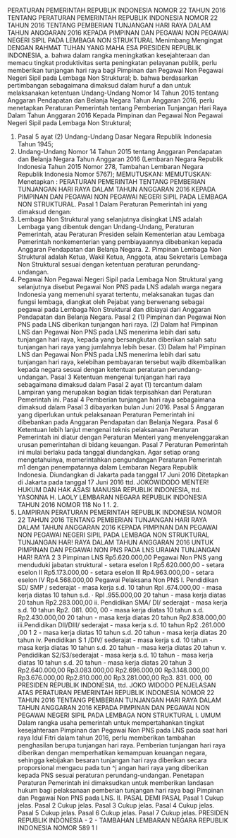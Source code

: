  PERATURAN PEMERINTAH REPUBLIK INDONESIA NOMOR 22 TAHUN 2016 TENTANG PERATURAN PEMERINTAH REPUBLIK INDONESIA NOMOR 22 TAHUN 2016 TENTANG PEMBERIAN TUNJANGAN HARI RAYA DALAM TAHUN ANGGARAN 2016 KEPADA PIMPINAN DAN PEGAWAI NON PEGAWAI NEGERI SIPIL PADA LEMBAGA NON STRUKTURAL Menimbang Mengingat
DENGAN RAHMAT TUHAN YANG MAHA ESA PRESIDEN REPUBLIK INDONESIA, a. bahwa dalam rangka meningkatkan kesejahteraan dan memacu tingkat produktivitas serta peningkatan pelayanan publik, perlu memberikan tunjangan hari raya bagi Pimpinan dan Pegawai Non Pegawai Negeri Sipil pada Lembaga Non Struktural;
b. bahwa berdasarkan pertimbangan sebagaimana dimaksud dalam huruf a dan untuk melaksanakan ketentuan Undang-Undang Nomor 14 Tahun 2015 tentang Anggaran Pendapatan dan Belanja Negara Tahun Anggaran 2016, perlu menetapkan Peraturan Pemerintah tentang Pemberian Tunjangan Hari Raya Dalam Tahun Anggaran 2016 Kepada Pimpinan dan Pegawai Non Pegawai Negeri Sipil pada Lembaga Non Struktural;
1. Pasal 5 ayat (2) Undang-Undang Dasar Negara Republik Indonesia Tahun 1945;
2. Undang-Undang Nomor 14 Tahun 2015 tentang Anggaran Pendapatan dan Belanja Negara Tahun Anggaran 2016 (Lembaran Negara Republik Indonesia Tahun 2015 Nomor 278, Tambahan Lembaran Negara Republik Indonesia Nomor 5767);
MEMUTUSKAN:
MEMUTUSKAN:
 Menetapkan : PERATURAN PEMERINTAH TENTANG PEMBERIAN TUNJANGAN HARI RAYA DALAM TAHUN ANGGARAN 2016 KEPADA PIMPINAN DAN PEGAWAI NON PEGAWAI NEGERI SIPIL PADA LEMBAGA NON STRUKTURAL.
Pasal 1
Dalam Peraturan Pemerintah ini yang dimaksud dengan:
1. Lembaga Non Struktural yang selanjutnya disingkat LNS adalah Lembaga yang dibentuk dengan Undang-Undang, Peraturan Pemerintah, atau Peraturan Presiden selain Kementerian atau Lembaga Pemerintah nonkementerian yang pembiayaannya dibebankan kepada Anggaran Pendapatan dan Belanja Negara. 2. Pimpinan Lembaga Non Struktural adalah Ketua, Wakil Ketua, Anggota, atau Sekretaris Lembaga Non Struktural sesuai dengan ketentuan peraturan perundang­ undangan.
3. Pegawai Non Pegawai Negeri Sipil pada Lembaga Non Struktural yang selanjutnya disebut Pegawai Non PNS pada LNS adalah warga negara Indonesia yang memenuhi syarat tertentu, melaksanakan tugas dan fungsi lembaga, diangkat oleh Pejabat yang berwenang sebagai pegawai pada Lembaga Non Struktural dan dibiayai dari Anggaran Pendapatan dan Belanja Negara.
Pasal 2
(1) Pimpinan dan Pegawai Non PNS pada LNS diberikan tunjangan hari raya.
(2) Dalam ha! Pimpinan LNS dan Pegawai Non PNS pada LNS menerima lebih dari satu tunjangan hari raya, kepada yang bersangkutan diberikan salah satu tunjangan hari raya yang jumlahnya lebih besar.
(3) Dalam ha! Pimpinan LNS dan Pegawai Non PNS pada LNS menerima lebih dari satu tunjangan hari raya, kelebihan pembayaran tersebut wajib dikembalikan kepada negara sesuai dengan ketentuan peraturan perundang-undangan.
Pasal 3
Ketentuan mengenai tunjangan hari raya sebagaimana dimaksud dalam Pasal 2 ayat (1) tercantum dalam Lampiran yang merupakan bagian tidak terpisahkan dari Peraturan Pemerintah ini.
Pasal 4
Pemberian tunjangan hari raya sebagaimana dimaksud dalam Pasal 3 dibayarkan bulan Juni 2016.
Pasal 5
Anggaran yang diperlukan untuk pelaksanaan Peraturan Pemerintah ini dibebankan pada Anggaran Pendapatan dan Belanja Negara.
Pasal 6
Ketentuan lebih lanjut mengenai teknis pelaksanaan Peraturan Pemerintah ini diatur dengan Peraturan Menteri yang menyelenggarakan urusan pemerintahan di bidang keuangan.
Pasal 7
Peraturan Pemerintah ini mulai berlaku pada tanggal diundangkan.
Agar setiap orang mengetahuinya, memerintahkan pengundangan Peraturan Pemerintah m1 dengan penempatannya dalam Lembaran Negara Republik Indonesia. Diundangkan di Jakarta pada tanggal 17 Juni 2016 Ditetapkan di Jakarta pada tanggal 17 Juni 2016 ttd. JOKOWIDODO MENTER! HUKUM DAN HAK ASASI MANUSIA REPUBLIK INDONESIA, ttd. YASONNA H. LAOLY LEMBARAN NEGARA REPUBLIK INDONESIA TAHUN 2016 NOMOR 118 No 1 1. 2.
3. LAMPIRAN PERATURAN PEMERINTAH REPUBLIK INDONESIA NOMOR 22 TAHUN 2016 TENTANG PEMBERIAN TUNJANGAN HARI RAYA DALAM TAHUN ANGGARAN 2016 KEPADA PIMPINAN DAN PEGAWAI NON PEGAWAI NEGERI SIPIL PADA LEMBAGA NON STRUKTURAL TUNJANGAN HAR! RAYA DALAM TAHUN ANGGARAN 2016 UNTUK PIMPINAN DAN PEGAWAI NON PNS PADA LNS URAIAN TUNJANGAN HAR! RAYA 2 3 Pimpinan LNS Rp5.620.000,00 Pegawai Non PNS yang menduduki jabatan struktural - setara eselon I Rp5.620.000,00 - setara eselon II Rp5.173.000,00 - setara eselon III Rp4.963.000,00 - setara eselon IV Rp4.568.000,00 Pegawai Pelaksana Non PNS I. Pendidikan SD/ SMP / sederajat - masa kerja s.d. 10 tahun Rpl .674.000,00 - masa kerja diatas 10 tahun s.d. · Rpl .955.000,00 20 tahun - masa kerja diatas 20 tahun Rp2.283.000,00 ii. Pendidikan SMA/ DI/ sederajat - masa kerja s.d. 10 tahun Rp2. 081. 000, 00 - masa kerja diatas 10 tahun s.d. Rp2.430.000,00 20 tahun - masa kerja diatas 20 tahun Rp2.838.000,00 iii.Pendidikan DII/DIII/ sederajat - masa kerja s.d. 10 tahun Rp2 .261.000 ,00 1 2 - masa kerja diatas 10 tahun s.d. 20 tahun - masa kerja diatas 20 tahun iv. Pendidikan S 1 /DIV/ sederajat - masa kerja s.d. 10 tahun - masa kerja diatas 10 tahun s.d. 20 tahun - masa kerja diatas 20 tahun v. Pendidikan S2/S3/sederajat - masa kerja s.d. 10 tahun - masa kerja diatas 10 tahun s.d. 20 tahun - masa kerja diatas 20 tahun 3 Rp2.640.000,00 Rp3.083.000,00 Rp2.696.000,00 Rp3.148.000,00 Rp3.676.000,00 Rp2.810.000,00 Rp3.281.000,00 Rp3. 831. 000, 00 PRESIDEN REPUBLIK INDONESIA, ttd. JOKO WIDODO PENJELASAN ATAS PERATURAN PEMERINTAH REPUBLIK INDONESIA NOMOR 22 TAHUN 2016 TENTANG PEMBERIAN TUNJANGAN HARI RAYA DALAM TAHUN ANGGARAN 2016 KEPADA PIMPINAN DAN PEGAWAI NON PEGAWAI NEGERI SIPIL PADA LEMBAGA NON STRUKTURAL I. UMUM Dalam rangka usaha pemerintah untuk mempertahankan tingkat kesejahteraan Pimpinan dan Pegawai Non PNS pada LNS pada saat hari raya Idul Fitri dalam tahun 2016, perlu memberikan tambahan penghasilan berupa tunjangan hari raya. Pemberian tunjangan hari raya diberikan dengan memperhatikan kemampuan keuangan negara, sehingga kebijakan besaran tunjangan hari raya diberikan secara proporsional mengacu pada tun ^j angan hari raya yang diberikan kepada PNS sesuai peraturan perundang-undangan. Penetapan Peraturan Pemerintah ini dimaksudkan untuk memberikan landasan hukum bagi pelaksanaan pemberian tunjangan hari raya bagi Pimpinan dan Pegawai Non PNS pada LNS. II. PASAL DEMI PASAL
Pasal 1
Cukup jelas.
Pasal 2
Cukup jelas.
Pasal 3
Cukup jelas.
Pasal 4
Cukup jelas.
Pasal 5
Cukup jelas.
Pasal 6
Cukup jelas.
Pasal 7
Cukup jelas. PRESIDEN REPUBLIK INDONESIA - 2 - TAMBAHAN LEMBARAN NEGARA REPUBLIK INDONESIA NOMOR 589 1 I